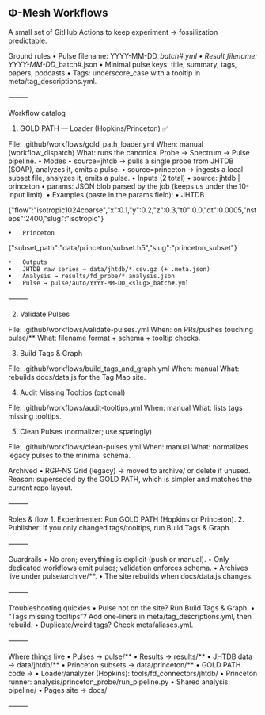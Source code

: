 ## Φ-Mesh Workflows

A small set of GitHub Actions to keep experiment → fossilization predictable.

Ground rules
	•	Pulse filename: YYYY-MM-DD_<slug>_batch#.yml
	•	Result filename: YYYY-MM-DD_<slug>_batch#.json
	•	Minimal pulse keys: title, summary, tags, papers, podcasts
	•	Tags: underscore_case with a tooltip in meta/tag_descriptions.yml.

⸻

Workflow catalog

1) GOLD PATH — Loader (Hopkins/Princeton)  ✅

File: .github/workflows/gold_path_loader.yml
When: manual (workflow_dispatch)
What: runs the canonical Probe → Spectrum → Pulse pipeline.
	•	Modes
	•	source=jhtdb → pulls a single probe from JHTDB (SOAP), analyzes it, emits a pulse.
	•	source=princeton → ingests a local subset file, analyzes it, emits a pulse.
	•	Inputs (2 total)
	•	source: jhtdb | princeton
	•	params: JSON blob parsed by the job (keeps us under the 10-input limit).
	•	Examples (paste in the params field):
	•	JHTDB

{"flow":"isotropic1024coarse","x":0.1,"y":0.2,"z":0.3,"t0":0.0,"dt":0.0005,"nsteps":2400,"slug":"isotropic"}


	•	Princeton

{"subset_path":"data/princeton/subset.h5","slug":"princeton_subset"}


	•	Outputs
	•	JHTDB raw series → data/jhtdb/*.csv.gz (+ .meta.json)
	•	Analysis → results/fd_probe/*.analysis.json
	•	Pulse → pulse/auto/YYYY-MM-DD_<slug>_batch#.yml

⸻

2) Validate Pulses

File: .github/workflows/validate-pulses.yml
When: on PRs/pushes touching pulse/**
What: filename format + schema + tooltip checks.

3) Build Tags & Graph

File: .github/workflows/build_tags_and_graph.yml
When: manual
What: rebuilds docs/data.js for the Tag Map site.

4) Audit Missing Tooltips (optional)

File: .github/workflows/audit-tooltips.yml
When: manual
What: lists tags missing tooltips.

5) Clean Pulses (normalizer; use sparingly)

File: .github/workflows/clean-pulses.yml
When: manual
What: normalizes legacy pulses to the minimal schema.

Archived
	•	RGP-NS Grid (legacy) → moved to archive/ or delete if unused.
Reason: superseded by the GOLD PATH, which is simpler and matches the current repo layout.

⸻

Roles & flow
	1.	Experimenter: Run GOLD PATH (Hopkins or Princeton).
	2.	Publisher: If you only changed tags/tooltips, run Build Tags & Graph.

⸻

Guardrails
	•	No cron; everything is explicit (push or manual).
	•	Only dedicated workflows emit pulses; validation enforces schema.
	•	Archives live under pulse/archive/**.
	•	The site rebuilds when docs/data.js changes.

⸻

Troubleshooting quickies
	•	Pulse not on the site? Run Build Tags & Graph.
	•	“Tags missing tooltips”? Add one-liners in meta/tag_descriptions.yml, then rebuild.
	•	Duplicate/weird tags? Check meta/aliases.yml.

⸻

Where things live
	•	Pulses → pulse/**
	•	Results → results/**
	•	JHTDB data → data/jhtdb/**
	•	Princeton subsets → data/princeton/**
	•	GOLD PATH code →
	•	Loader/analyzer (Hopkins): tools/fd_connectors/jhtdb/
	•	Princeton runner: analysis/princeton_probe/run_pipeline.py
	•	Shared analysis: pipeline/
	•	Pages site → docs/

⸻
